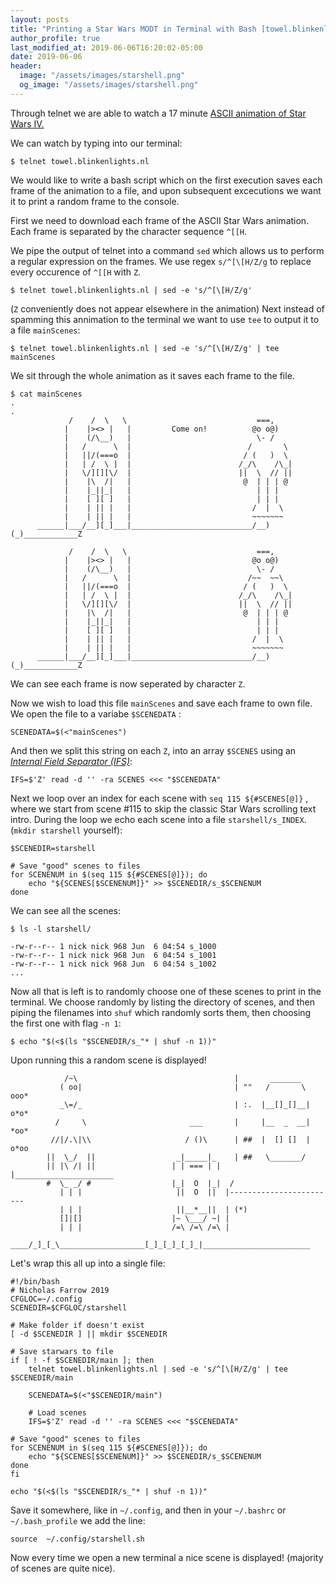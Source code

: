 ```yaml
---
layout: posts
title: "Printing a Star Wars MODT in Terminal with Bash [towel.blinkenlights.nl]"
author_profile: true
last_modified_at: 2019-06-06T16:20:02-05:00
date: 2019-06-06
header:
  image: "/assets/images/starshell.png"
  og_image: "/assets/images/starshell.png"
---
```


Through telnet we are able to watch a 17 minute [ASCII animation of Star Wars IV.](https://www.asciimation.co.nz/)

We can watch by typing into our terminal:
~~~shell
$ telnet towel.blinkenlights.nl
~~~

We would like to write a bash script which on the first execution saves each frame of the animation to a file, and upon subsequent excecutions we want it to print a random frame to the console.

First we need to download each frame of the ASCII Star Wars animation. Each frame is separated by the character sequence `^[[H`. 

We pipe the output of telnet into a command `sed` which allows us to perform a regular expression on the frames. We use  regex `s/^[\[H/Z/g` to replace every occurence of `^[[H` with `Z`. 
~~~shell
$ telnet towel.blinkenlights.nl | sed -e 's/^[\[H/Z/g'
~~~
(`Z` conveniently does not appear elsewhere in the animation)
Next instead of spamming this annimation to the terminal we want to use `tee` to output it to a file  `mainScenes`:
~~~shell
$ telnet towel.blinkenlights.nl | sed -e 's/^[\[H/Z/g' | tee mainScenes
~~~

We sit through the whole animation as it saves each frame to the file.
~~~ shell
$ cat mainScenes
.
.
             /    /  \   \                             ===,              
            |    |><> |   |         Come on!          @o o@)             
            |    (/\__)   |                            \- /              
            |   /      \  |                          /       \            
            |   ||/(===o  |                         / (   )  \           
            |   | /  \ |  |                        /_/\    /\_|          
            |   \/][][\/  |                        ||  \  // ||          
            |    |\  /|   |                         @  | | | @           
            |    |_||_|   |                            | | |             
            |    [ ][ ]   |                            | | |             
            |    | || |   |                           /  |  \            
            |    | || |   |                           ~~~~~~~            
      ______|___/__][_]___|___________________________/__)(_)____________Z

             /    /  \   \                             ===,              
            |    |><> |   |                           @o o@)             
            |    (/\__)   |                            \- /              
            |   /      \  |                          /~~  ~~\            
            |   ||/(===o  |                         / (   )  \           
            |   | /  \ |  |                        /_/\    /\_|          
            |   \/][][\/  |                        ||  \  // ||          
            |    |\  /|   |                         @  | | | @           
            |    |_||_|   |                            | | |             
            |    [ ][ ]   |                            | | |             
            |    | || |   |                           /  |  \            
            |    | || |   |                           ~~~~~~~            
      ______|___/__][_]___|___________________________/__)(_)____________Z
~~~
We can see each frame is now seperated by character `Z`.

Now we wish to load this file `mainScenes` and save each frame to own file. We open the file to a variabe `$SCENEDATA` :
~~~shell
SCENEDATA=$(<"mainScenes")
~~~
And then we split this string on each `Z`, into an array `$SCENES` using an [*Internal Field Separator (IFS)*](https://www.cyberciti.biz/faq/unix-howto-read-line-by-line-from-file/):
~~~shell
IFS=$'Z' read -d '' -ra SCENES <<< "$SCENEDATA"
~~~
Next we loop over an index for each scene with `seq 115 ${#SCENES[@]}` , where we start from scene #115 to skip the classic Star Wars scrolling text intro. During the loop we echo each scene into a file `starshell/s_INDEX`. (`mkdir starshell` yourself):
~~~shell
$SCENEDIR=starshell

# Save "good" scenes to files
for SCENENUM in $(seq 115 ${#SCENES[@]}); do
    echo "${SCENES[$SCENENUM]}" >> $SCENEDIR/s_$SCENENUM    
done
~~~
We can see all the scenes:
~~~shell
$ ls -l starshell/
~~~
~~~shell
-rw-r--r-- 1 nick nick 968 Jun  6 04:54 s_1000
-rw-r--r-- 1 nick nick 968 Jun  6 04:54 s_1001
-rw-r--r-- 1 nick nick 968 Jun  6 04:54 s_1002
...
~~~

Now all that is left is to randomly choose one of these scenes to print in the terminal. We choose randomly by listing the directory of scenes, and then piping the filenames into `shuf` which randomly sorts them, then choosing the first one with flag `-n 1`:

~~~shell
$ echo "$(<$(ls "$SCENEDIR/s_"* | shuf -n 1))"
~~~

Upon running this a random scene is displayed!
~~~shell
            /~\                                   |       _______        
           ( oo|                                  | ""   /       \  ooo* 
           _\=/_                                  | :.  |__[]_[]__| o*o* 
          /     \                       ___       |     |__  _  __| *oo* 
         //|/.\|\\                     / ()\      | ##  |  [] []  | o*oo 
        ||  \_/  ||                  _|_____|_    | ##   \_______/       
        || |\ /| ||                 | | === | |   |______________________
        #  \_ _/ #                  |_|  O  |_|  /                       
           | | |                     ||  O  ||  |------------------------
           | | |                     ||__*__||  | (*)                    
           []|[]                    |~ \___/ ~| |                        
           | | |                    /=\ /=\ /=\ |                        
      ____/_]_[_\___________________[_]_[_]_[_]_|________________________
~~~
Let's wrap this all up into a single file:
~~~shell
#!/bin/bash
# Nicholas Farrow 2019
CFGLOC=~/.config
SCENEDIR=$CFGLOC/starshell

# Make folder if doesn't exist
[ -d $SCENEDIR ] || mkdir $SCENEDIR

# Save starwars to file
if [ ! -f $SCENEDIR/main ]; then
    telnet towel.blinkenlights.nl | sed -e 's/^[\[H/Z/g' | tee $SCENEDIR/main

    SCENEDATA=$(<"$SCENEDIR/main")

    # Load scenes
    IFS=$'Z' read -d '' -ra SCENES <<< "$SCENEDATA"

# Save "good" scenes to files
for SCENENUM in $(seq 115 ${#SCENES[@]}); do
    echo "${SCENES[$SCENENUM]}" >> $SCENEDIR/s_$SCENENUM    
done
fi

echo "$(<$(ls "$SCENEDIR/s_"* | shuf -n 1))"                                                                      
~~~

Save it somewhere, like in `~/.config`, and then in your `~/.bashrc` or  `~/.bash_profile` we add the line:
~~~shell
source  ~/.config/starshell.sh
~~~
Now every time we open a new terminal a nice scene is displayed! (majority of scenes are quite nice).
